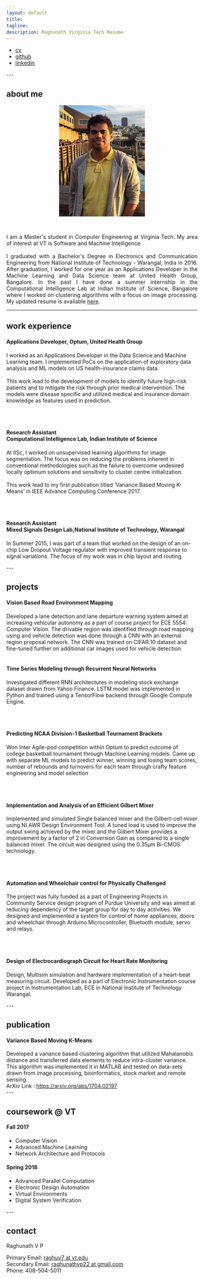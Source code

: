 ```yaml
---
layout: default
title: 
tagline: 
description: Raghunath Virginia Tech Resume
---
```

<div class="navbar">
  <div class="navbar-inner">
      <ul class="nav">
          <li><a href="{{ BASE_PATH }}/assets/raghunath_cv.pdf">cv</a></li>
          <li><a href="https://github.com/rvp22">github</a></li>
          <li><a href="https://www.linkedin.com/in/raghunath-v-p-39a26091/g">linkedin</a></li>
      </ul>
  </div>
</div>
---

<div class="about me">
<h2><a name="about me"></a>about me</h2>

<p style="text-align:center;"><img src="assets/raghunath_small2.jpg" alt="Me!" align="middle"></p>

<br>

<p align="justify">
I am a Master's student in Computer Engineering at Virginia Tech. My area of interest at VT is Software and Machine Intelligence.
<br><br>
I graduated with a Bachelor's Degree in Electronics and Communication Engineering from National Institute of Technology - Warangal, India in 2016. After graduation, I worked for one year as an Applications Developer in the Machine Learning and Data Science team at United Health Group, Bangalore. In the past I have done a summer internship in the Computational Intelligence Lab at Indian Institute of Science, Bangalore where I worked on clustering algorithms with a focus on image processing. My updated resume is available <a href="{{ BASE_PATH }}/assets/raghunath_cv.pdf">here</a>.
 
</p>
</div>

---

<div class="work experience">
<h2><a name="work experience"></a>work experience</h2>

<h4>Applications Developer, Optum, United Health Group</h4>

I worked as an Applications Developer in the Data Science and Machine Learning team. I implemented PoCs on the application of exploratory data analysis and ML models on US health-insurance claims data.
<br><br>
This work lead to the development of models to identify future high-risk patients and to mitigate the risk through prior medical intervention. The models were disease specific and utilized medical and insurance domain knowledge as features used in prediction. 

<br> <br>

<h4>Research Assistant <br> Computational Intelligence Lab, Indian Institute of Science</h4>

At IISc, I worked on unsupervised learning algorithms for image segmentation. The focus was on reducing the problems inherent in conventional methodologies such as the failure to overcome undesired locally optimum solutions and sensitivity to cluster centre initialization. 
<br><br>
This work lead to my first publication titled ‘Variance Based Moving K-Means’ in IEEE Advance Computing Conference 2017.

<br><br>

<h4>Research Assistant<br> Mixed Signals Design Lab,National Institute of Technology, Warangal</h4>

In Summer 2015, I was part of a team that worked on the design of an on-chip Low Dropout Voltage regulator with improved transient response to signal variations. The focus of my work was in chip layout and routing.

</div>
---

<div class="projects">
<h2><a name="projects"></a>projects</h2>

<h4>Vision Based Road Environment Mapping</h4>

Developed a lane detection and lane departure warning system aimed at increasing vehicular autonomy as a part of course project for ECE 5554: Computer Vision. The drivable region was identified through road mapping using and vehicle detection was done through a CNN with an external region proposal network. The CNN was trained on CIFAR 10 dataset and fine-tuned further on additional car images used for vehicle detection. 
<br> <br>

<h4>Time Series Modeling through Recurrent Neural Networks </h4>

Investigated different RNN architectures in modeling stock exchange dataset drawn from Yahoo Finance. LSTM model was implemented in Python and trained using a TensorFlow backend through Google Compute Engine.

<br> <br>

<h4>Predicting NCAA Division-1 Basketball Tournament Brackets</h4>

Won Inter Agile-pod competition within Optum to predict outcome of college basketball tournament through Machine Learning models. Came up with separate ML models to predict winner, winning and losing team scores, number of rebounds and turnovers for each team through crafty feature engineering and model selection

<br> <br>

<h4>Implementation and Analysis of an Efficient Gilbert Mixer</h4>

Implemented and simulated Single balanced mixer and the Gilbert-cell mixer using NI AWR Design Environment Tool. A tuned load is used to improve the output swing achieved by the mixer and the Gilbert Mixer provides a improvement by a factor of 2 in Conversion Gain as compared to a single balanced mixer. The circuit was designed using the 0.35μm Bi-CMOS technology.

<br> <br>

<h4>Automation and Wheelchair control for Physically Challenged</h4>

The project was fully funded as a part of Engineering Projects in Community Service design program of Purdue University and was aimed at reducing dependency of the target group for day to day activities. We designed and implemented a system for control of home appliances, doors and wheelchair through Arduino Microcontroller, Bluetooth module, servo and relays.

<br> <br>

<h4>Design of Electrocardiograph Circuit for Heart Rate Monitoring</h4>

Design, Multisim simulation and hardware implementation of a heart-beat measuring circuit. Developed as a part of Electronic Instrumentation course project in Instrumentation Lab, ECE in National Institute of Technology Warangal.

</div>
---
<div class="publication">
<h2><a name="publication"></a>publication</h2>

<h4>Variance Based Moving K-Means</h4>
Developed a variance based clustering algorithm that utilized Mahalanobis distance and transferred data elements to reduce intra-cluster variance. This algorithm was implemented it in MATLAB and tested on data-sets drawn from image processing, bioinformatics, stock market and remote sensing. 
<br>
ArXiv Link : <a href="https://arxiv.org/abs/1704.02197">https://arxiv.org/abs/1704.02197</a>

</div>
---

<div class="coursework">
<h2><a name="course-work@VT"></a>coursework @ VT</h2>

<h4>Fall 2017</h4>

<ul style="list-style-type:disc">
  <li>Computer Vision</li>
  <li>Advanced Machine Learning</li>
  <li>Network Architecture and Protocols</li>
</ul>  

<h4>Spring 2018</h4>

<ul style="list-style-type:disc">
  <li>Advanced Parallel Computation</li>
  <li>Electronic Design Automation</li>
  <li>Virtual Environments</li>
  <li>Digital System Verification</li>
</ul>  
</div>
---

<div class="container">
<h2><a name="contact me"></a>contact</h2>


 Raghunath V P<br/>
 
 Primary Email: <a href="mailto:raghuv7@vt.edu">raghuv7 at vt.edu</a>
 <br>
 Secondary Email: <a href="mailto:raghunathvp22@gmail.com">raghunathvp22 at gmail.com</a>
 <br>
 Phone: 408-504-5011
          
 </div>




